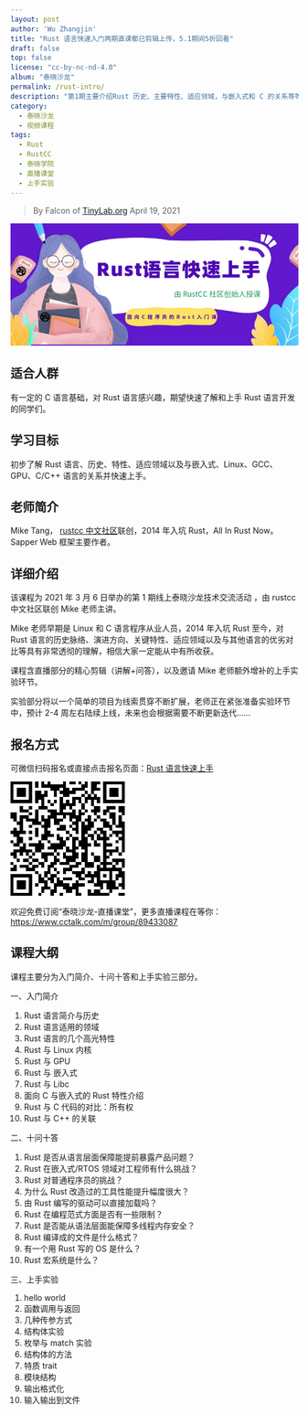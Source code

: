 ```yaml
---
layout: post
author: 'Wu Zhangjin'
title: "Rust 语言快速入门两期直课都已剪辑上传，5.1期间5折回看"
draft: false
top: false
license: "cc-by-nc-nd-4.0"
album: "泰晓沙龙"
permalink: /rust-intro/
description: "第1期主要介绍Rust 历史、主要特性、适应领域，与嵌入式和 C 的关系等等，本期增补上手实验环节"
category:
  - 泰晓沙龙
  - 视频课程
tags:
  - Rust
  - RustCC
  - 泰晓学院
  - 直播课堂
  - 上手实验
---
```


> By Falcon of [TinyLab.org][1]
> April 19, 2021

![Rust 课程宣传图](/wp-content/uploads/2021/03/rust/rust-course-pic.jpg)

## 适合人群

有一定的 C 语言基础，对 Rust 语言感兴趣，期望快速了解和上手 Rust 语言开发的同学们。

## 学习目标

初步了解 Rust 语言、历史、特性、适应领域以及与嵌入式、Linux、GCC、GPU、C/C++ 语言的关系并快速上手。

## 老师简介

Mike Tang， [rustcc 中文社区](http://rustcc.cn)联创，2014 年入坑 Rust，All In Rust Now。Sapper Web 框架主要作者。

## 详细介绍

该课程为 2021 年 3 月 6 日举办的第 1 期线上泰晓沙龙技术交流活动 ，由 rustcc 中文社区联创 Mike 老师主讲。

Mike 老师早期是 Linux 和 C 语言程序从业人员，2014 年入坑 Rust 至今，对 Rust 语言的历史脉络、演进方向、关键特性、适应领域以及与其他语言的优劣对比等具有非常透彻的理解，相信大家一定能从中有所收获。

课程含直播部分的精心剪辑（讲解+问答），以及邀请 Mike 老师额外增补的上手实验环节。

实验部分将以一个简单的项目为线索贯穿不断扩展，老师正在紧张准备实验环节中，预计 2-4 周左右陆续上线，未来也会根据需要不断更新迭代……

## 报名方式

可微信扫码报名或直接点击报名页面：[Rust 语言快速上手](https://www.cctalk.com/m/group/89507527)

![Rust 课程二维码](/images/courses/rust-course-qrcode.png)

欢迎免费订阅“泰晓沙龙-直播课堂”，更多直播课程在等你：<https://www.cctalk.com/m/group/89433087>

## 课程大纲

课程主要分为入门简介、十问十答和上手实验三部分。

一、入门简介

1. Rust 语言简介与历史
2. Rust 语言适用的领域
3. Rust 语言的几个高光特性
4. Rust 与 Linux 内核
5. Rust 与 GPU
6. Rust 与 嵌入式
7. Rust 与 Libc
8. 面向 C 与嵌入式的 Rust 特性介绍
9. Rust 与 C 代码的对比：所有权
10. Rust 与 C++ 的关联

二、十问十答

1. Rust 是否从语言层面保障能提前暴露产品问题？
2. Rust 在嵌入式/RTOS 领域对工程师有什么挑战？
3. Rust 对普通程序员的挑战？
4. 为什么 Rust 改造过的工具性能提升幅度很大？
5. 由 Rust 编写的驱动可以直接加载吗？
6. Rust 在编程范式方面是否有一些限制？
7. Rust 是否能从语法层面能保障多线程内存安全？
8. Rust 编译成的文件是什么格式？
9. 有一个用 Rust 写的 OS 是什么？
10. Rust 宏系统是什么？

三、上手实验

1. hello world
2. 函数调用与返回
3. 几种传参方式
4. 结构体实验
5. 枚举与 match 实验
6. 结构体的方法
7. 特质 trait
8. 模块结构
9. 输出格式化
10. 输入输出到文件

[1]: https://tinylab.org
